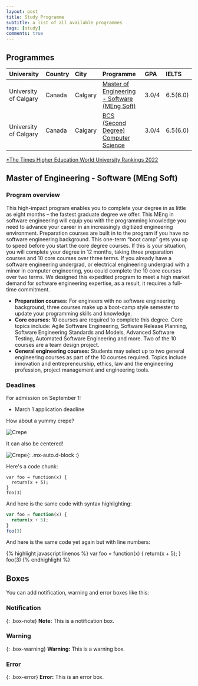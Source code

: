 ```yaml
---
layout: post
title: Study Programme
subtitle: a list of all available programmes
tags: [study]
comments: true
---
```


## Programmes

| University | Country | City | Programme | GPA | IELTS |
| :--------- |:------- | :--- | :-------- | :-- | :---- |
| University of Calgary | Canada | Calgary | [Master of Engineering - Software (MEng Soft)](https://grad.ucalgary.ca/future-students/explore-programs/electrical-and-computer-engineering-meng-software-course) | 3.0/4 | 6.5(6.0) |
| University of Calgary | Canada | Calgary | [BCS (Second Degree) Computer Science](https://www.cs.ubc.ca/students/undergrad/degree-programs/bcs-program-second-degree) | 3.0/4 | 6.5(6.0) |


[*The Times Higher Education World University Rankings 2022
](https://www.timeshighereducation.com/world-university-rankings/2022/world-ranking#!/page/0/length/25/sort_by/rank/sort_order/asc/cols/stats)


## Master of Engineering - Software (MEng Soft)

### Program overview
This high-impact program enables you to complete your degree in as little as eight months – the fastest graduate degree we offer. This MEng in software engineering will equip you with the programming knowledge you need to advance your career in an increasingly digitized engineering environment. Preparation courses are built in to the program if you have no software engineering background. This one-term “boot camp” gets you up to speed before you start the core degree courses. If this is your situation, you will complete your degree in 12 months, taking three preparation courses and 10 core courses over three terms. If you already have a software engineering undergrad, or electrical engineering undergrad with a minor in computer engineering, you could complete the 10 core courses over two terms. We designed this expedited program to meet a high market demand for software engineering expertise, as a result, it requires a full-time commitment.
* **Preparation courses:** For engineers with no software engineering background, three courses make up a boot-camp style semester to update your programming skills and knowledge.
* **Core courses:** 10 courses are required to complete this degree. Core topics include: Agile Software Engineering, Software Release Planning, Software Engineering Standards and Models, Advanced Software Testing, Automated Software Engineering and more. Two of the 10 courses are a team design project.
* **General engineering courses:** Students may select up to two general engineering courses as part of the 10 courses required. Topics include innovation and entrepreneurship, ethics, law and the engineering profession, project management and engineering tools.

### Deadlines
For admission on September 1:
* March 1 application deadline



How about a yummy crepe?

![Crepe](https://s3-media3.fl.yelpcdn.com/bphoto/cQ1Yoa75m2yUFFbY2xwuqw/348s.jpg)

It can also be centered!

![Crepe](https://s3-media3.fl.yelpcdn.com/bphoto/cQ1Yoa75m2yUFFbY2xwuqw/348s.jpg){: .mx-auto.d-block :}

Here's a code chunk:

~~~
var foo = function(x) {
  return(x + 5);
}
foo(3)
~~~

And here is the same code with syntax highlighting:

```javascript
var foo = function(x) {
  return(x + 5);
}
foo(3)
```

And here is the same code yet again but with line numbers:

{% highlight javascript linenos %}
var foo = function(x) {
  return(x + 5);
}
foo(3)
{% endhighlight %}

## Boxes
You can add notification, warning and error boxes like this:

### Notification

{: .box-note}
**Note:** This is a notification box.

### Warning

{: .box-warning}
**Warning:** This is a warning box.

### Error

{: .box-error}
**Error:** This is an error box.
